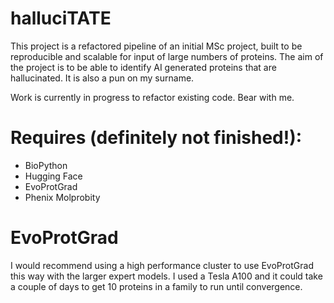 # halluciTATE

This project is a refactored pipeline of an initial MSc project, built to be reproducible and scalable for input of large numbers of proteins. The aim of the project is to be able to identify AI generated proteins that are hallucinated. It is also a pun on my surname.

Work is currently in progress to refactor existing code. Bear with me.

# Requires (definitely not finished!):

- BioPython
- Hugging Face
- EvoProtGrad
- Phenix Molprobity

# EvoProtGrad

I would recommend using a high performance cluster to use EvoProtGrad this way with the larger expert models. I used a Tesla A100 and it could take a couple of days to get 10 proteins in a family to run until convergence.

